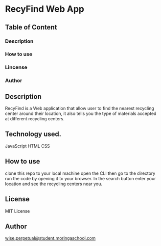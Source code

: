 
# RecyFind Web App


##  Table of Content

### Description
### How to use
### Lincense
### Author

## Description
 RecyFind is a Web application that allow user to  find the nearest recycling center around their location, it also tells you the type of materials accepted at different recycling centers.

## Technology used.
JavaScript HTML CSS

## How to use
clone this repo to your local machine 
open the CLI then go to the directory run the code by opening it to your browser.
In the search button enter your location and see the recycling centers near you.

## License
MIT License

## Author
wise.perpetual@student.moringaschool.com